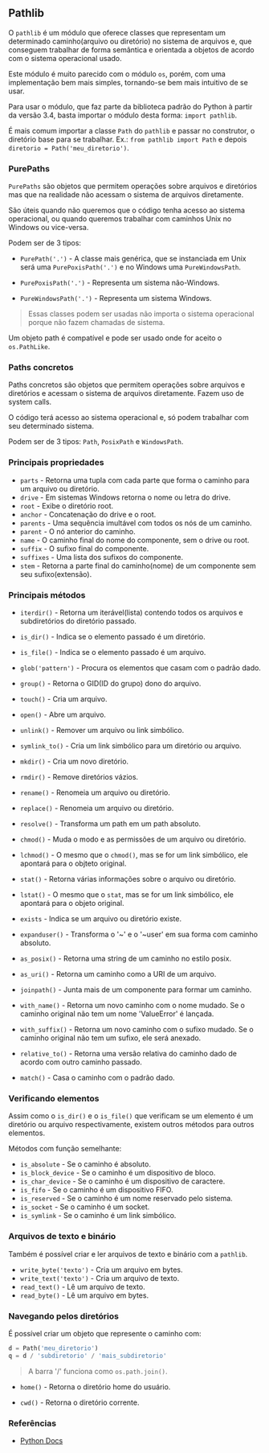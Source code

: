 ## Pathlib
  
O `pathlib` é um módulo que oferece classes que representam um determinado caminho(arquivo ou diretório) no sistema de arquivos e, que conseguem trabalhar de forma semântica e orientada a objetos de acordo com o sistema operacional usado.
  
Este módulo é muito parecido com o módulo `os`, porém, com uma implementação bem mais simples, tornando-se bem mais intuitivo de se usar.
  
Para usar o módulo, que faz parte da biblioteca padrão do Python à partir da versão 3.4, basta importar o módulo desta forma: `import pathlib`.
  
É mais comum importar a classe `Path` do `pathlib` e passar  no construtor, o diretório base para se trabalhar. Ex.: `from pathlib import Path` e depois `diretorio = Path('meu_diretorio')`.
  
### PurePaths
  
`PurePaths` são objetos que permitem operações sobre arquivos e diretórios mas que na realidade não acessam o sistema de arquivos diretamente.
  
São úteis quando não queremos que o código tenha acesso ao sistema operacional, ou quando queremos trabalhar com caminhos Unix no Windows ou vice-versa.
  
Podem ser de 3 tipos:
  
* `PurePath('.')` - A classe mais genérica, que se instanciada em Unix será uma `PurePoxisPath('.')` e no Windows uma `PureWindowsPath`.
  
* `PurePoxisPath('.')` - Representa um sistema não-Windows.
  
* `PureWindowsPath('.')` - Representa um sistema Windows.
  
> Essas classes podem ser usadas não importa o sistema operacional porque não fazem chamadas de sistema.
  
Um objeto path é compatível e pode ser usado onde for aceito o `os.PathLike`.
  
### Paths concretos
  
Paths concretos são objetos que permitem operações sobre arquivos e diretórios e acessam o sistema de arquivos diretamente. Fazem uso de system calls.
  
O código terá acesso ao sistema operacional e, só podem trabalhar com seu determinado sistema.
  
Podem ser de 3 tipos: `Path`, `PosixPath` e `WindowsPath`.
  
### Principais propriedades
  
- `parts` - Retorna uma tupla com cada parte que forma o caminho para um arquivo ou diretório.  
- `drive` - Em sistemas Windows retorna o nome ou letra do drive.  
- `root` - Exibe o diretório root.  
- `anchor` - Concatenação do drive e o root.  
- `parents` - Uma sequência imultável com todos os nós de um caminho.  
- `parent` - O nó anterior do caminho.  
- `name` - O caminho final do nome do componente, sem o drive ou root.  
- `suffix` - O sufixo final do componente.  
- `suffixes` - Uma lista dos sufixos do componente.  
- `stem` - Retorna a parte final do caminho(nome) de um componente sem seu sufixo(extensão).  
  
### Principais métodos
  
- `iterdir()` - Retorna um iterável(lista) contendo todos os arquivos e subdiretórios do diretório passado.
  
- `is_dir()` - Indica se o elemento passado é um diretório.
  
- `is_file()` - Indica se o elemento passado é um arquivo.
  
- `glob('pattern')` - Procura os elementos que casam com o padrão dado.
  
- `group()` - Retorna o GID(ID do grupo) dono do arquivo.
  
- `touch()` - Cria um arquivo.
  
- `open()` - Abre um arquivo.
  
- `unlink()` - Remover um arquivo ou link simbólico.
  
- `symlink_to()` - Cria um link simbólico para um diretório ou arquivo.
  
- `mkdir()` - Cria um novo diretório.
  
- `rmdir()` - Remove diretórios vázios.
  
- `rename()` - Renomeia um arquivo ou diretório.
  
- `replace()` - Renomeia um arquivo ou diretório.
  
- `resolve()` - Transforma um path em um path absoluto.

- `chmod()` - Muda o modo e as permissões de um arquivo ou diretório.
  
- `lchmod()` - O mesmo que o `chmod()`, mas se for um link simbólico, ele apontará para o objteto original.
  
- `stat()` - Retorna várias informações sobre o arquivo ou diretório.
  
- `lstat()` - O mesmo que o `stat`, mas se for um link simbólico, ele apontará para o objeto original.
  
- `exists` - Indica se um arquivo ou diretório existe.
  
- `expanduser()` - Transforma o '~' e o '~user' em sua forma  com caminho absoluto.
  
- `as_posix()` - Retorna uma string de um caminho no estilo posix.
  
- `as_uri()` - Retorna um caminho como a URI de um arquivo.
  
- `joinpath()` - Junta mais de um componente para formar um caminho.
  
- `with_name()` - Retorna um novo caminho com o nome mudado. Se o caminho original não tem um nome 'ValueError' é lançada.
  
- `with_suffix()` - Retorna um novo caminho com o sufixo mudado. Se o caminho original não tem um sufixo, ele será anexado.
  
- `relative_to()` - Retorna uma versão relativa do caminho dado de acordo com outro caminho passado.
  
- `match()` - Casa o caminho com o padrão dado.

### Verificando elementos
  
Assim como o `is_dir()` e o `is_file()` que verificam se um elemento é um diretório ou arquivo respectivamente, existem outros métodos para outros elementos.
  
Métodos com função semelhante:
  
- `is_absolute` - Se o caminho é absoluto.  
- `is_block_device` - Se o caminho é um dispositivo de bloco.  
- `is_char_device` - Se o caminho é um dispositivo de caractere.  
- `is_fifo` - Se o caminho é um dispositivo FIFO.  
- `is_reserved` - Se o caminho é um nome reservado pelo sistema.  
- `is_socket` - Se o caminho é um socket.  
- `is_symlink` - Se o caminho é um link simbólico.
  
### Arquivos de texto e binário
  
Também é possível criar e ler arquivos de texto e binário com a `pathlib`.
  
- `write_byte('texto')` - Cria um arquivo em bytes.
- `write_text('texto')` - Cria um arquivo de texto.
- `read_text()` - Lê um arquivo de texto.
- `read_byte()` - Lê um arquivo em bytes.
  
### Navegando pelos diretórios
  
É possível criar um objeto que represente o caminho com:
  
```py
d = Path('meu_diretorio')
q = d / 'subdiretorio' / 'mais_subdiretorio'
```
  
> A barra '/' funciona como `os.path.join()`.
  
- `home()` - Retorna o diretório home do usuário.
  
- `cwd()` - Retorna o diretório corrente.

### Referências
  
* [Python Docs](https://docs.python.org/3/library/pathlib.html)  
